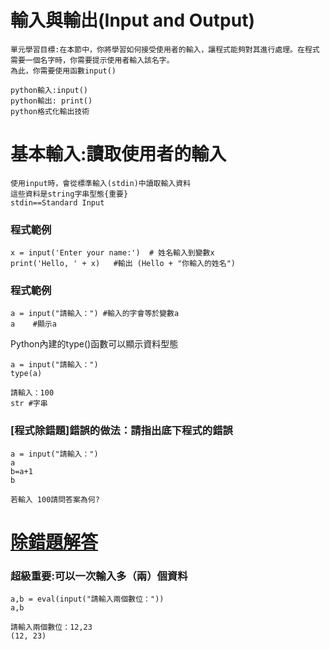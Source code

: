 # 輸入與輸出(Input and Output)
```
單元學習目標:在本節中，你將學習如何接受使用者的輸入，讓程式能夠對其進行處理。在程式需要一個名字時，你需要提示使用者輸入該名字。
為此，你需要使用函數input()

python輸入:input()
python輸出: print()
python格式化輸出技術
```

# 基本輸入:讀取使用者的輸入
```
使用input時，會從標準輸入(stdin)中讀取輸入資料
這些資料是string字串型態{重要}
stdin==Standard Input
```
### 程式範例 
```
x = input('Enter your name:')  # 姓名輸入到變數x
print('Hello, ' + x)   #輸出 (Hello + "你輸入的姓名")
```

### 程式範例 
```
a = input("請輸入：") #輸入的字會等於變數a
a    #顯示a
```


Python內建的type()函數可以顯示資料型態
```
a = input("請輸入：")
type(a)
```
```
請輸入：100
str #字串
```
### [程式除錯題]錯誤的做法：請指出底下程式的錯誤
```
a = input("請輸入：")
a
b=a+1
b
```
```
若輸入 100請問答案為何?
```

# [除錯題解答](https://github.com/capss22/-KSU/blob/master/python%E6%95%99%E6%9D%90/%E4%BD%BF%E7%94%A8eval()%E5%87%BD%E6%95%B8.md)

### 超級重要:可以一次輸入多（兩）個資料
```
a,b = eval(input("請輸入兩個數位："))
a,b
```
```
請輸入兩個數位：12,23
(12, 23)


